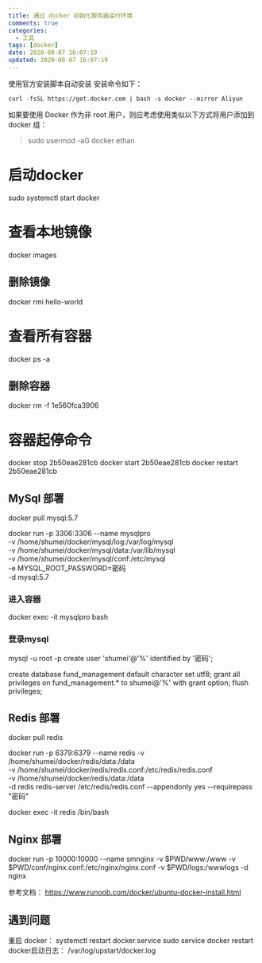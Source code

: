 ```yaml
---
title: 通过 docker 初始化服务器运行环境
comments: true
categories:
  - 工具
tags: [docker]
date: 2020-08-07 16:07:19
updated: 2020-08-07 16:07:19
---
```


使用官方安装脚本自动安装
安装命令如下：
```
curl -fsSL https://get.docker.com | bash -s docker --mirror Aliyun
```

如果要使用 Docker 作为非 root 用户，则应考虑使用类似以下方式将用户添加到 docker 组：
> sudo usermod -aG docker ethan

# 启动docker
sudo systemctl start docker

# 查看本地镜像
docker images
## 删除镜像
docker rmi hello-world

# 查看所有容器
docker ps -a
## 删除容器
docker rm -f 1e560fca3906

# 容器起停命令
docker stop 2b50eae281cb
docker start 2b50eae281cb
docker restart 2b50eae281cb

## MySql 部署
docker pull mysql:5.7

docker run -p 3306:3306 --name mysqlpro \
-v /home/shumei/docker/mysql/log:/var/log/mysql \
-v /home/shumei/docker/mysql/data:/var/lib/mysql \
-v /home/shumei/docker/mysql/conf:/etc/mysql \
-e MYSQL_ROOT_PASSWORD=密码 \
-d mysql:5.7

### 进入容器
docker exec -it mysqlpro bash

### 登录mysql
mysql -u root -p
create user 'shumei'@'%' identified by '密码';

create database fund_management default character set utf8;
grant all privileges on fund_management.* to shumei@'%' with grant option;
flush privileges;

## Redis 部署
docker pull redis

docker run -p 6379:6379 --name redis -v /home/shumei/docker/redis/data:/data \
-v /home/shumei/docker/redis/redis.conf:/etc/redis/redis.conf \
-v /home/shumei/docker/redis/data:/data \
-d redis redis-server /etc/redis/redis.conf --appendonly yes --requirepass "密码"

docker exec -it redis /bin/bash

## Nginx 部署
docker run -p 10000:10000 --name smnginx -v $PWD/www:/www -v $PWD/conf/nginx.conf:/etc/nginx/nginx.conf -v $PWD/logs:/wwwlogs -d nginx

参考文档：
https://www.runoob.com/docker/ubuntu-docker-install.html

## 遇到问题
重启 docker：
systemctl restart docker.service
sudo service docker restart
docker启动日志：
/var/log/upstart/docker.log
